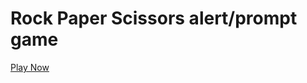 # Rock Paper Scissors alert/prompt game
[Play Now](https://rupinski75.github.io/rock-paper-scissors/|https://rupinski75.github.io/rock-paper-scissors/>)